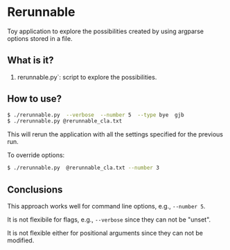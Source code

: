# Rerunnable

Toy application to explore the possibilities created by
using argparse options stored in a file.


## What is it?
1.  rerunnable.py`: script to explore the possibilities.


## How to use?

```bash
$ ./rerunnable.py  --verbose  --number 5  --type bye  gjb
$ ./rerunnable.py @rerunnable_cla.txt
```

This will rerun the application with all the settings specified for the
previous run.

To override options:
```bash
$ ./rerunnable.py  @rerunnable_cla.txt --number 3
```


## Conclusions

This approach works well for command line options, e.g., `--number 5`.

It is not flexibile for flags, e.g., `--verbose` since they can not be "unset".

It is not flexible either for positional arguments since they can not be modified.
